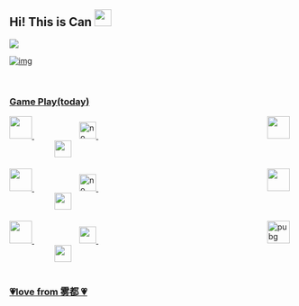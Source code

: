 <div>
    <h2>
    	Hi! This is Can
        <img src="https://camo.githubusercontent.com/8653492b3ab0c46cc580ad293f0555880ecf8ac82f0a761f17af1335e85e4de6/68747470733a2f2f71706c7573706963747572652e6f73732d636e2d6265696a696e672e616c6979756e63732e636f6d2f364c6a6a51412f48692e676966" width=30>
    </h2>
    <div>
        <a href="https://github.com/VanCoghChan">
    	<img src="https://komarev.com/ghpvc/?username=VanCoghChan&style=for-the-badge&color=99cc33">
    </div>
</div>

![img](http://81.68.120.162:8080/static/images/avatar.gif)

<br />

<div>
    <h3>
        Game Play(today)
    </h3>
    <div style="width:100%;"> 
    	<div style="">
        	<img src="http://81.68.120.162:8080/static/images\pubg.ico" width=40/>
        	<img src="http://81.68.120.162:8080/static/images\no.png" alt="no" width=30 style="margin-left:80px"/>
            <img src="http://81.68.120.162:8080/static/images\apex.ico" width=40 style="margin-left:300px"/>
        	<img src="http://81.68.120.162:8080/static/images\yes.png" width=30 style="margin-left:80px"/>
    	</div>
        <div style="margin-top:20px">
        	<img src="http://81.68.120.162:8080/static/images\csgo.ico" width=40/>
        	<img src="http://81.68.120.162:8080/static/images\no.png" alt="no" width=30 style="margin-left:80px"/>
            <img src="http://81.68.120.162:8080/static/images\wrc7.ico" width=40 style="margin-left:300px"/>
        	<img src="http://81.68.120.162:8080/static/images\no.png" width=30 style="margin-left:80px"/>
    	</div>
        <div style="margin-top:20px">
        	<img src="http://81.68.120.162:8080/static/images\diablo.ico" width=40/>
        	<img src="http://81.68.120.162:8080/static/images\yes.png" width=30 style="margin-left:80px"/>
            <img src="http://81.68.120.162:8080/static/images\partyanimal.ico"  alt="pubg" width=40 style="margin-left:300px"/>
        	<img src="http://81.68.120.162:8080/static/images\no.png" width=30 style="margin-left:80px"/>
    	</div>
	</div>
</div>

<br>

<div>
    <h3>
        💗love from 雾都  💗
    </h3>
</div>

